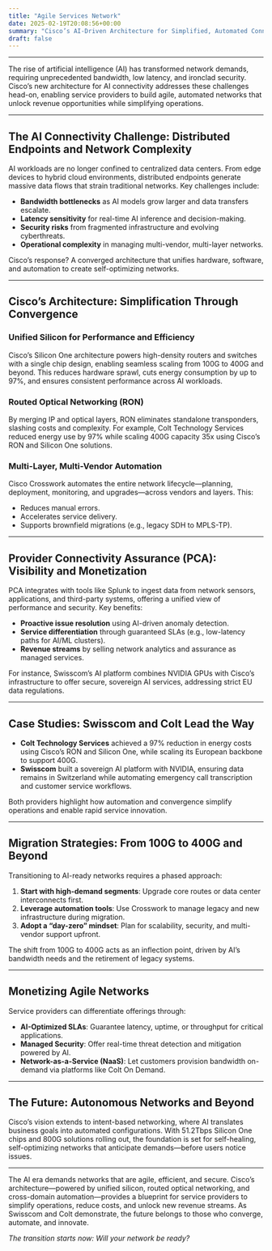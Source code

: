 ```yaml
---
title: "Agile Services Network"
date: 2025-02-19T20:08:56+00:00
summary: "Cisco’s AI-Driven Architecture for Simplified, Automated Connectivity."
draft: false
---
```

****



The rise of artificial intelligence (AI) has transformed network demands, requiring unprecedented bandwidth, low latency, and ironclad security. Cisco’s new architecture for AI connectivity addresses these challenges head-on, enabling service providers to build agile, automated networks that unlock revenue opportunities while simplifying operations.

---

## The AI Connectivity Challenge: Distributed Endpoints and Network Complexity
AI workloads are no longer confined to centralized data centers. From edge devices to hybrid cloud environments, distributed endpoints generate massive data flows that strain traditional networks. Key challenges include:
- **Bandwidth bottlenecks** as AI models grow larger and data transfers escalate.
- **Latency sensitivity** for real-time AI inference and decision-making.
- **Security risks** from fragmented infrastructure and evolving cyberthreats.
- **Operational complexity** in managing multi-vendor, multi-layer networks.

Cisco’s response? A converged architecture that unifies hardware, software, and automation to create self-optimizing networks.

---

## Cisco’s Architecture: Simplification Through Convergence
### Unified Silicon for Performance and Efficiency
Cisco’s Silicon One architecture powers high-density routers and switches with a single chip design, enabling seamless scaling from 100G to 400G and beyond. This reduces hardware sprawl, cuts energy consumption by up to 97%, and ensures consistent performance across AI workloads.

### Routed Optical Networking (RON)
By merging IP and optical layers, RON eliminates standalone transponders, slashing costs and complexity. For example, Colt Technology Services reduced energy use by 97% while scaling 400G capacity 35x using Cisco’s RON and Silicon One solutions.

### Multi-Layer, Multi-Vendor Automation
Cisco Crosswork automates the entire network lifecycle—planning, deployment, monitoring, and upgrades—across vendors and layers. This:
- Reduces manual errors.
- Accelerates service delivery.
- Supports brownfield migrations (e.g., legacy SDH to MPLS-TP).

---

## Provider Connectivity Assurance (PCA): Visibility and Monetization
PCA integrates with tools like Splunk to ingest data from network sensors, applications, and third-party systems, offering a unified view of performance and security. Key benefits:
- **Proactive issue resolution** using AI-driven anomaly detection.
- **Service differentiation** through guaranteed SLAs (e.g., low-latency paths for AI/ML clusters).
- **Revenue streams** by selling network analytics and assurance as managed services.

For instance, Swisscom’s AI platform combines NVIDIA GPUs with Cisco’s infrastructure to offer secure, sovereign AI services, addressing strict EU data regulations.

---

## Case Studies: Swisscom and Colt Lead the Way
- **Colt Technology Services** achieved a 97% reduction in energy costs using Cisco’s RON and Silicon One, while scaling its European backbone to support 400G.
- **Swisscom** built a sovereign AI platform with NVIDIA, ensuring data remains in Switzerland while automating emergency call transcription and customer service workflows.

Both providers highlight how automation and convergence simplify operations and enable rapid service innovation.

---

## Migration Strategies: From 100G to 400G and Beyond
Transitioning to AI-ready networks requires a phased approach:
1. **Start with high-demand segments**: Upgrade core routes or data center interconnects first.
2. **Leverage automation tools**: Use Crosswork to manage legacy and new infrastructure during migration.
3. **Adopt a “day-zero” mindset**: Plan for scalability, security, and multi-vendor support upfront.

The shift from 100G to 400G acts as an inflection point, driven by AI’s bandwidth needs and the retirement of legacy systems.

---

## Monetizing Agile Networks
Service providers can differentiate offerings through:
- **AI-Optimized SLAs**: Guarantee latency, uptime, or throughput for critical applications.
- **Managed Security**: Offer real-time threat detection and mitigation powered by AI.
- **Network-as-a-Service (NaaS)**: Let customers provision bandwidth on-demand via platforms like Colt On Demand.

---

## The Future: Autonomous Networks and Beyond
Cisco’s vision extends to intent-based networking, where AI translates business goals into automated configurations. With 51.2Tbps Silicon One chips and 800G solutions rolling out, the foundation is set for self-healing, self-optimizing networks that anticipate demands—before users notice issues.

---


The AI era demands networks that are agile, efficient, and secure. Cisco’s architecture—powered by unified silicon, routed optical networking, and cross-domain automation—provides a blueprint for service providers to simplify operations, reduce costs, and unlock new revenue streams. As Swisscom and Colt demonstrate, the future belongs to those who converge, automate, and innovate.

*The transition starts now: Will your network be ready?*  
